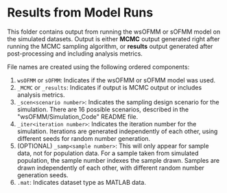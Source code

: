# Results from Model Runs

This folder contains output from running the wsOFMM or sOFMM model on the simulated datasets. Output is either **MCMC** output generated right after running the MCMC sampling algorithm, or **results** output generated after post-processing and including analysis metrics. 

File names are created using the following ordered components: 
 1. `wsOFMM` or `sOFMM`: Indicates if the wsOFMM or sOFMM model was used.
 2. `_MCMC` or `_results`: Indicates if output is MCMC output or includes analysis metrics.
 3. `_scen<scenario number>`: Indicates the sampling design scenario for the simulation. There are 16 possible scenarios, described in the "wsOFMM/Simulation_Code" README file.
 4. `_iter<iteration number>`: Indicates the iteration number for the simulation. Iterations are generated independently of each other, using different seeds for random number generation.
 5. (OPTIONAL) `_samp<sample number>`: This will only appear for sample data, not for population data. For a sample taken from simulated population, the sample number indexes the sample drawn. Samples are drawn independently of each other, with different random number generation seeds.
 6. `.mat`: Indicates dataset type as MATLAB data.
